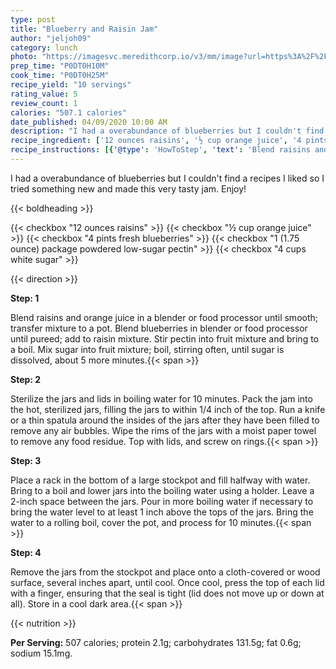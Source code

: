 ```yaml
---
type: post
title: "Blueberry and Raisin Jam"
author: "jeljoh09"
category: lunch
photo: "https://imagesvc.meredithcorp.io/v3/mm/image?url=https%3A%2F%2Fimages.media-allrecipes.com%2Fuserphotos%2F1110086.jpg"
prep_time: "P0DT0H10M"
cook_time: "P0DT0H25M"
recipe_yield: "10 servings"
rating_value: 5
review_count: 1
calories: "507.1 calories"
date_published: 04/09/2020 10:00 AM
description: "I had a overabundance of blueberries but I couldn't find a recipes I liked so I tried something new and made this very tasty jam. Enjoy!"
recipe_ingredient: ['12 ounces raisins', '½ cup orange juice', '4 pints fresh blueberries', '1 (1.75 ounce) package powdered low-sugar pectin', '4 cups white sugar']
recipe_instructions: [{'@type': 'HowToStep', 'text': 'Blend raisins and orange juice in a blender or food processor until smooth; transfer mixture to a pot. Blend blueberries in blender or food processor until pureed; add to raisin mixture. Stir pectin into fruit mixture and bring to a boil. Mix sugar into fruit mixture; boil, stirring often, until sugar is dissolved, about 5 more minutes.\n'}, {'@type': 'HowToStep', 'text': 'Sterilize the jars and lids in boiling water for 10 minutes. Pack the jam into the hot, sterilized jars, filling the jars to within 1/4 inch of the top. Run a knife or a thin spatula around the insides of the jars after they have been filled to remove any air bubbles. Wipe the rims of the jars with a moist paper towel to remove any food residue. Top with lids, and screw on rings.\n'}, {'@type': 'HowToStep', 'text': 'Place a rack in the bottom of a large stockpot and fill halfway with water. Bring to a boil and lower jars into the boiling water using a holder. Leave a 2-inch space between the jars. Pour in more boiling water if necessary to bring the water level to at least 1 inch above the tops of the jars. Bring the water to a rolling boil, cover the pot, and process for 10 minutes.\n'}, {'@type': 'HowToStep', 'text': 'Remove the jars from the stockpot and place onto a cloth-covered or wood surface, several inches apart, until cool. Once cool, press the top of each lid with a finger, ensuring that the seal is tight (lid does not move up or down at all). Store in a cool dark area.\n'}]
---
```


I had a overabundance of blueberries but I couldn't find a recipes I liked so I tried something new and made this very tasty jam. Enjoy! 

{{< boldheading >}}

{{< checkbox "12 ounces raisins" >}}
{{< checkbox "½ cup orange juice" >}}
{{< checkbox "4 pints fresh blueberries" >}}
{{< checkbox "1 (1.75 ounce) package powdered low-sugar pectin" >}}
{{< checkbox "4 cups white sugar" >}}


{{< direction >}}

**Step: 1**

Blend raisins and orange juice in a blender or food processor until smooth; transfer mixture to a pot. Blend blueberries in blender or food processor until pureed; add to raisin mixture. Stir pectin into fruit mixture and bring to a boil. Mix sugar into fruit mixture; boil, stirring often, until sugar is dissolved, about 5 more minutes.{{< span >}}

**Step: 2**

Sterilize the jars and lids in boiling water for 10 minutes. Pack the jam into the hot, sterilized jars, filling the jars to within 1/4 inch of the top. Run a knife or a thin spatula around the insides of the jars after they have been filled to remove any air bubbles. Wipe the rims of the jars with a moist paper towel to remove any food residue. Top with lids, and screw on rings.{{< span >}}

**Step: 3**

Place a rack in the bottom of a large stockpot and fill halfway with water. Bring to a boil and lower jars into the boiling water using a holder. Leave a 2-inch space between the jars. Pour in more boiling water if necessary to bring the water level to at least 1 inch above the tops of the jars. Bring the water to a rolling boil, cover the pot, and process for 10 minutes.{{< span >}}

**Step: 4**

Remove the jars from the stockpot and place onto a cloth-covered or wood surface, several inches apart, until cool. Once cool, press the top of each lid with a finger, ensuring that the seal is tight (lid does not move up or down at all). Store in a cool dark area.{{< span >}}

{{< nutrition >}}

**Per Serving:** 507 calories; protein 2.1g; carbohydrates 131.5g; fat 0.6g; sodium 15.1mg.